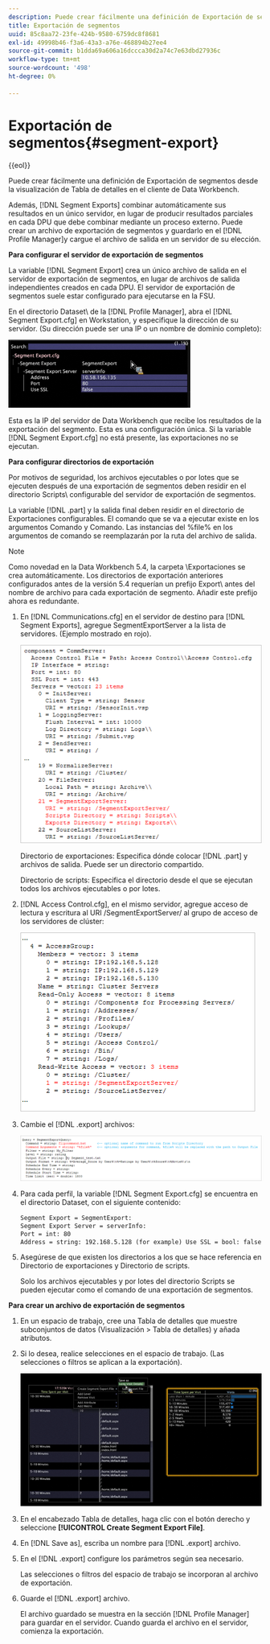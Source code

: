 ```yaml
---
description: Puede crear fácilmente una definición de Exportación de segmentos desde la visualización de Tabla de detalles en el cliente de Data Workbench.
title: Exportación de segmentos
uuid: 85c8aa72-23fe-424b-9580-6759dc8f8681
exl-id: 49998b46-f3a6-43a3-a76e-468894b27ee4
source-git-commit: b1dda69a606a16dccca30d2a74c7e63dbd27936c
workflow-type: tm+mt
source-wordcount: '498'
ht-degree: 0%

---
```


# Exportación de segmentos{#segment-export}

{{eol}}

Puede crear fácilmente una definición de Exportación de segmentos desde la visualización de Tabla de detalles en el cliente de Data Workbench.

Además, [!DNL Segment Exports] combinar automáticamente sus resultados en un único servidor, en lugar de producir resultados parciales en cada DPU que debe combinar mediante un proceso externo. Puede crear un archivo de exportación de segmentos y guardarlo en el [!DNL Profile Manager]y cargue el archivo de salida en un servidor de su elección.

**Para configurar el servidor de exportación de segmentos**

La variable [!DNL Segment Export] crea un único archivo de salida en el servidor de exportación de segmentos, en lugar de archivos de salida independientes creados en cada DPU. El servidor de exportación de segmentos suele estar configurado para ejecutarse en la FSU.

En el directorio Dataset\ de la [!DNL Profile Manager], abra el [!DNL Segment Export.cfg] en Workstation, y especifique la dirección de su servidor. (Su dirección puede ser una IP o un nombre de dominio completo):

![](assets/segment_export_cfg.png)

Esta es la IP del servidor de Data Workbench que recibe los resultados de la exportación del segmento. Esta es una configuración única. Si la variable [!DNL Segment Export.cfg] no está presente, las exportaciones no se ejecutan.

**Para configurar directorios de exportación**

Por motivos de seguridad, los archivos ejecutables o por lotes que se ejecuten después de una exportación de segmentos deben residir en el directorio Scripts\ configurable del servidor de exportación de segmentos.

La variable [!DNL .part] y la salida final deben residir en el directorio de Exportaciones configurables. El comando que se va a ejecutar existe en los argumentos Comando y Comando. Las instancias del %file% en los argumentos de comando se reemplazarán por la ruta del archivo de salida.

>[!NOTE]
>
>Como novedad en la Data Workbench 5.4, la carpeta \Exportaciones se crea automáticamente. Los directorios de exportación anteriores configurados antes de la versión 5.4 requerían un prefijo Export\ antes del nombre de archivo para cada exportación de segmento. Añadir este prefijo ahora es redundante.

1. En [!DNL Communications.cfg] en el servidor de destino para [!DNL Segment Exports], agregue SegmentExportServer a la lista de servidores. (Ejemplo mostrado en rojo).

   ![](assets/communications_cfg_example.png)

   Directorio de exportaciones: Especifica dónde colocar [!DNL .part] y archivos de salida. Puede ser un directorio compartido.

   Directorio de scripts: Especifica el directorio desde el que se ejecutan todos los archivos ejecutables o por lotes.

1. [!DNL Access Control.cfg], en el mismo servidor, agregue acceso de lectura y escritura al URI /SegmentExportServer/ al grupo de acceso de los servidores de clúster:

   ![](assets/accesscontrol_cfg_example.png)

1. Cambie el [!DNL .export] archivos:

   ![](assets/segment_export_query_example.png)

1. Para cada perfil, la variable [!DNL Segment Export.cfg] se encuentra en el directorio Dataset\, con el siguiente contenido:

   ```
   Segment Export = SegmentExport:
   Segment Export Server = serverInfo:
   Port = int: 80
   Address = string: 192.168.5.128 (for example) Use SSL = bool: false
   ```

1. Asegúrese de que existen los directorios a los que se hace referencia en Directorio de exportaciones y Directorio de scripts.

   Solo los archivos ejecutables y por lotes del directorio Scripts se pueden ejecutar como el comando de una exportación de segmentos.

**Para crear un archivo de exportación de segmentos**

1. En un espacio de trabajo, cree una Tabla de detalles que muestre subconjuntos de datos (Visualización > Tabla de detalles) y añada atributos.
1. Si lo desea, realice selecciones en el espacio de trabajo. (Las selecciones o filtros se aplican a la exportación).

   ![](assets/create_segment_export_file.png)

1. En el encabezado Tabla de detalles, haga clic con el botón derecho y seleccione **[!UICONTROL Create Segment Export File]**.
1. En [!DNL Save as], escriba un nombre para [!DNL .export] archivo.
1. En el [!DNL .export] configure los parámetros según sea necesario.

   Las selecciones o filtros del espacio de trabajo se incorporan al archivo de exportación.

1. Guarde el [!DNL .export] archivo.

   El archivo guardado se muestra en la sección [!DNL Profile Manager] para guardar en el servidor. Cuando guarda el archivo en el servidor, comienza la exportación.
